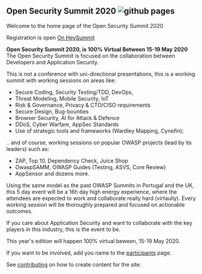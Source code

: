 ## Open Security Summit 2020 ![github pages](https://github.com/OpenSecuritySummit/oss2020/workflows/github%20pages/badge.svg)

Welcome to the home page of the Open Security Summit 2020

Registration is open [On HeySummit](https://pre-open-security-summit.heysummit.com/talks/another-test/) 

**Open Security Summit 2020, is 100% Virtual Between 15-19 May 2020**
The Open Security Summit is focused on the collaboration between Developers and Application Security.

This is not a conference with uni-directional presentations, this is a working summit with working sessions on areas like:
* Secure Coding, Security Testing/TDD, DevOps,
* Threat Modeling, Mobile Security, IoT
* Risk & Governance, Privacy & CTO/CISO requirements
* Secure Design, Bug-bounties
* Browser Security, AI for Attack & Defence
* DDoS, Cyber Warfare, AppSec Standards
* Use of strategic tools and frameworks (Wardley Mapping, Cynefin); 

.. and of course, working sessions on popular OWASP projects (lead by its leaders) such as:
* ZAP, Top 10, Dependency Check, Juice Shop
* OwaspSAMM, OWASP Guides (Testing, ASVS, Core Review)
* AppSensor and dozens more.

Using the same model as the past OWASP Summits in Portugal and the UK, this 5 day event will be a 16h day high energy experience, where the attendees are expected to work and collaborate really hard (virtaully). Every working session will be thoroughly prepared and focused on actionable outcomes.


If you care about Application Security and want to collaborate with the key players in this industry, this is the event to be.

This year's edition will happen 100% virtual beween, 15-19 May 2020.

If you want to be involved, add you name to the [participants](content/participant) page.

See [contributing](CONTRIBUTING.md) on how to create content for the site.
